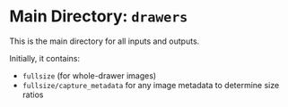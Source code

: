 # Main Directory: `drawers`

This is the main directory for all inputs and outputs.

Initially, it contains: 
- `fullsize` (for whole-drawer images)
- `fullsize/capture_metadata` for any image metadata to determine size ratios
